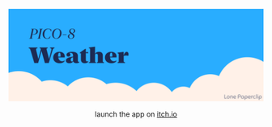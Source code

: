 ![](banner.png)

<div align="center">
launch the app on <a href="https://lonepaperclip.itch.io/p8-weather">itch.io</a>
</div>